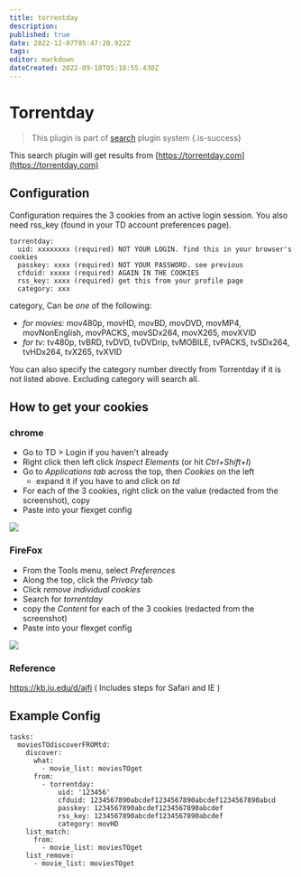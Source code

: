 ```yaml
---
title: torrentday
description: 
published: true
date: 2022-12-07T05:47:20.922Z
tags: 
editor: markdown
dateCreated: 2022-09-18T05:18:55.430Z
---
```


# Torrentday
> This plugin is part of [search](/Plugins/Searches) plugin system
{.is-success}

This search plugin will get results from [https://torrentday.com](https://torrentday.com)

## Configuration
Configuration requires the 3 cookies from an active login session. You also need rss_key (found in your TD account preferences page). 
```
torrentday:
  uid: xxxxxxxx (required) NOT YOUR LOGIN. find this in your browser's cookies
  passkey: xxxx (required) NOT YOUR PASSWORD. see previous
  cfduid: xxxxx (required) AGAIN IN THE COOKIES
  rss_key: xxxx (required) get this from your profile page
  category: xxx
```
category, Can be *one* of the following: 
- *for movies:* mov480p, movHD, movBD, movDVD, movMP4, movNonEnglish, movPACKS, movSDx264, movX265, movXVID
- *for tv:* tv480p, tvBRD, tvDVD, tvDVDrip, tvMOBILE, tvPACKS, tvSDx264, tvHDx264, tvX265, tvXVID

 You can also specify the category number directly from Torrentday if it is not listed above. Excluding category will search all.
 
 ## How to get your cookies
 ### chrome
 - Go to TD > Login if you haven't already
 - Right click then left click *Inspect Elements* (or hit *Ctrl+Shift+I*)
 - Go to *Applications tab* across the top, then *Cookies* on the left
   - expand it if you have to and click on *td*
 - For each of the 3 cookies, right click on the value (redacted from the screenshot), copy
 - Paste into your flexget config
 
 <img src=http://i68.tinypic.com/2qvqb1g.png>

### FireFox
- From the Tools menu, select *Preferences*
- Along the top, click the *Privacy* tab
- Click *remove individual cookies*
- Search for *torrentday*
- copy the *Content* for each of the 3 cookies (redacted from the screenshot)
- Paste into your flexget config
 
<img src=http://i63.tinypic.com/2e6cufr.png>

### Reference
https://kb.iu.edu/d/ajfi
( Includes steps for Safari and IE )
## Example Config
```
tasks:
  moviesTOdiscoverFROMtd:
    discover:
      what:
        - movie_list: moviesTOget
      from:
        - torrentday:
            uid: '123456'
            cfduid: 1234567890abcdef1234567890abcdef1234567890abcd
            passkey: 1234567890abcdef1234567890abcdef
            rss_key: 1234567890abcdef1234567890abcdef
            category: movHD
    list_match:
      from:
        - movie_list: moviesTOget
    list_remove:
      - movie_list: moviesTOget
```
